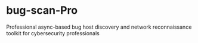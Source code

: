 # bug-scan-Pro
Professional async-based bug host discovery and network reconnaissance toolkit for cybersecurity professionals
